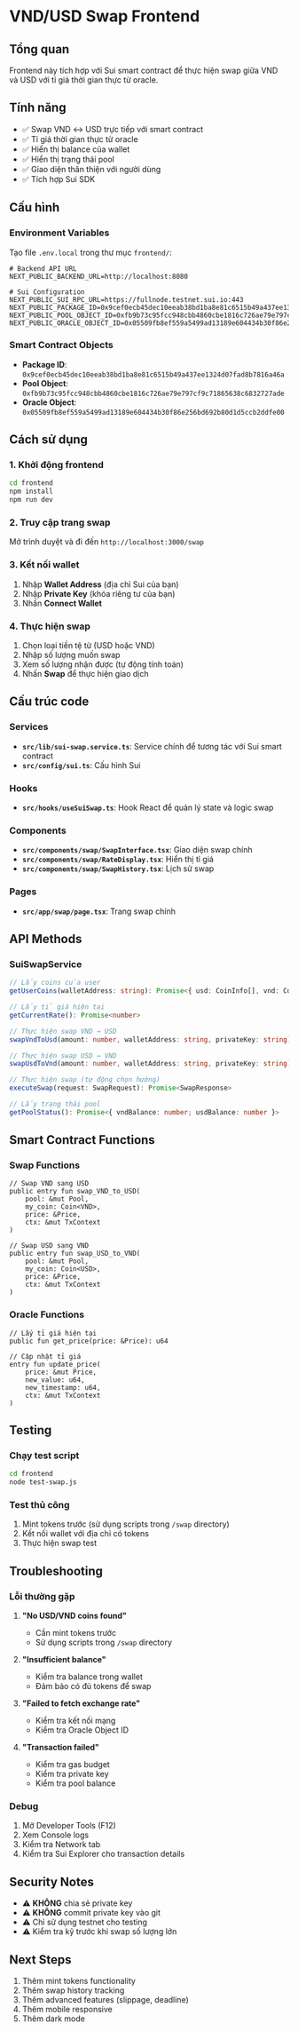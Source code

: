# VND/USD Swap Frontend

## Tổng quan

Frontend này tích hợp với Sui smart contract để thực hiện swap giữa VND và USD với tỉ giá thời gian thực từ oracle.

## Tính năng

- ✅ Swap VND ↔ USD trực tiếp với smart contract
- ✅ Tỉ giá thời gian thực từ oracle
- ✅ Hiển thị balance của wallet
- ✅ Hiển thị trạng thái pool
- ✅ Giao diện thân thiện với người dùng
- ✅ Tích hợp Sui SDK

## Cấu hình

### Environment Variables

Tạo file `.env.local` trong thư mục `frontend/`:

```env
# Backend API URL
NEXT_PUBLIC_BACKEND_URL=http://localhost:8080

# Sui Configuration
NEXT_PUBLIC_SUI_RPC_URL=https://fullnode.testnet.sui.io:443
NEXT_PUBLIC_PACKAGE_ID=0x9cef0ecb45dec10eeab38bd1ba8e81c6515b49a437ee1324d07fad8b7816a46a
NEXT_PUBLIC_POOL_OBJECT_ID=0xfb9b73c95fcc948cbb4860cbe1816c726ae79e797cf9c71865638c6832727ade
NEXT_PUBLIC_ORACLE_OBJECT_ID=0x05509fb8ef559a5499ad13189e604434b30f86e256bd692b80d1d5ccb2ddfe00
```

### Smart Contract Objects

- **Package ID**: `0x9cef0ecb45dec10eeab38bd1ba8e81c6515b49a437ee1324d07fad8b7816a46a`
- **Pool Object**: `0xfb9b73c95fcc948cbb4860cbe1816c726ae79e797cf9c71865638c6832727ade`
- **Oracle Object**: `0x05509fb8ef559a5499ad13189e604434b30f86e256bd692b80d1d5ccb2ddfe00`

## Cách sử dụng

### 1. Khởi động frontend

```bash
cd frontend
npm install
npm run dev
```

### 2. Truy cập trang swap

Mở trình duyệt và đi đến `http://localhost:3000/swap`

### 3. Kết nối wallet

1. Nhập **Wallet Address** (địa chỉ Sui của bạn)
2. Nhập **Private Key** (khóa riêng tư của bạn)
3. Nhấn **Connect Wallet**

### 4. Thực hiện swap

1. Chọn loại tiền tệ từ (USD hoặc VND)
2. Nhập số lượng muốn swap
3. Xem số lượng nhận được (tự động tính toán)
4. Nhấn **Swap** để thực hiện giao dịch

## Cấu trúc code

### Services

- **`src/lib/sui-swap.service.ts`**: Service chính để tương tác với Sui smart contract
- **`src/config/sui.ts`**: Cấu hình Sui

### Hooks

- **`src/hooks/useSuiSwap.ts`**: Hook React để quản lý state và logic swap

### Components

- **`src/components/swap/SwapInterface.tsx`**: Giao diện swap chính
- **`src/components/swap/RateDisplay.tsx`**: Hiển thị tỉ giá
- **`src/components/swap/SwapHistory.tsx`**: Lịch sử swap

### Pages

- **`src/app/swap/page.tsx`**: Trang swap chính

## API Methods

### SuiSwapService

```typescript
// Lấy coins của user
getUserCoins(walletAddress: string): Promise<{ usd: CoinInfo[], vnd: CoinInfo[] }>

// Lấy tỉ giá hiện tại
getCurrentRate(): Promise<number>

// Thực hiện swap VND → USD
swapVndToUsd(amount: number, walletAddress: string, privateKey: string): Promise<SwapResponse>

// Thực hiện swap USD → VND
swapUsdToVnd(amount: number, walletAddress: string, privateKey: string): Promise<SwapResponse>

// Thực hiện swap (tự động chọn hướng)
executeSwap(request: SwapRequest): Promise<SwapResponse>

// Lấy trạng thái pool
getPoolStatus(): Promise<{ vndBalance: number; usdBalance: number }>
```

## Smart Contract Functions

### Swap Functions

```move
// Swap VND sang USD
public entry fun swap_VND_to_USD(
    pool: &mut Pool, 
    my_coin: Coin<VND>, 
    price: &Price, 
    ctx: &mut TxContext
)

// Swap USD sang VND
public entry fun swap_USD_to_VND(
    pool: &mut Pool, 
    my_coin: Coin<USD>, 
    price: &Price, 
    ctx: &mut TxContext
)
```

### Oracle Functions

```move
// Lấy tỉ giá hiện tại
public fun get_price(price: &Price): u64

// Cập nhật tỉ giá
entry fun update_price(
    price: &mut Price, 
    new_value: u64, 
    new_timestamp: u64, 
    ctx: &mut TxContext
)
```

## Testing

### Chạy test script

```bash
cd frontend
node test-swap.js
```

### Test thủ công

1. Mint tokens trước (sử dụng scripts trong `/swap` directory)
2. Kết nối wallet với địa chỉ có tokens
3. Thực hiện swap test

## Troubleshooting

### Lỗi thường gặp

1. **"No USD/VND coins found"**
   - Cần mint tokens trước
   - Sử dụng scripts trong `/swap` directory

2. **"Insufficient balance"**
   - Kiểm tra balance trong wallet
   - Đảm bảo có đủ tokens để swap

3. **"Failed to fetch exchange rate"**
   - Kiểm tra kết nối mạng
   - Kiểm tra Oracle Object ID

4. **"Transaction failed"**
   - Kiểm tra gas budget
   - Kiểm tra private key
   - Kiểm tra pool balance

### Debug

1. Mở Developer Tools (F12)
2. Xem Console logs
3. Kiểm tra Network tab
4. Kiểm tra Sui Explorer cho transaction details

## Security Notes

- ⚠️ **KHÔNG** chia sẻ private key
- ⚠️ **KHÔNG** commit private key vào git
- ⚠️ Chỉ sử dụng testnet cho testing
- ⚠️ Kiểm tra kỹ trước khi swap số lượng lớn

## Next Steps

1. Thêm mint tokens functionality
2. Thêm swap history tracking
3. Thêm advanced features (slippage, deadline)
4. Thêm mobile responsive
5. Thêm dark mode
